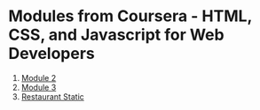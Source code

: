 # Modules from Coursera - HTML, CSS, and Javascript for Web Developers

1. [Module 2](https://aman-maharshi.github.io/coursera-htmlcssjs/module2/)
2. [Module 3](https://aman-maharshi.github.io/coursera-htmlcssjs/module3/)
3. [Restaurant Static](https://aman-maharshi.github.io/coursera-htmlcssjs/restaurant-static)
